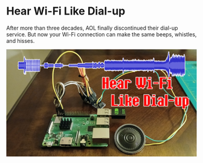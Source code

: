 # Hear Wi-Fi Like Dial-up

After more than three decades, AOL finally discontinued their dial-up service. But now your Wi-Fi connection can make the same beeps, whistles, and hisses.

![](https://raw.githubusercontent.com/nickbild/wifi_dialup/refs/heads/main/media/logo.jpg)
